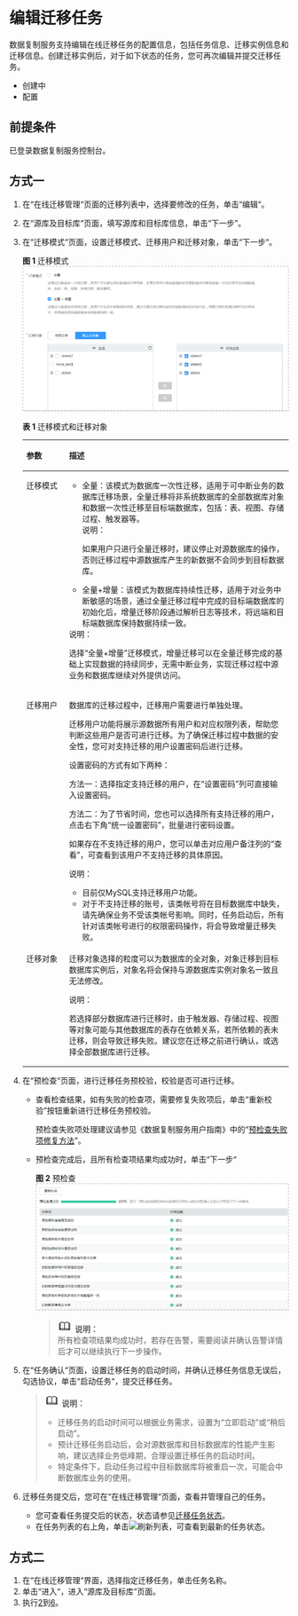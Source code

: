 # 编辑迁移任务<a name="drs_03_0002"></a>

数据复制服务支持编辑在线迁移任务的配置信息，包括任务信息、迁移实例信息和迁移信息。创建迁移实例后，对于如下状态的任务，您可再次编辑并提交迁移任务。

-   创建中
-   配置

## 前提条件<a name="section16256919193311"></a>

已登录数据复制服务控制台。

## 方式一<a name="section4298797218435"></a>

1.  在“在线迁移管理“页面的迁移列表中，选择要修改的任务，单击“编辑“。
2.  <a name="li105671010104417"></a>在“源库及目标库“页面，填写源库和目标库信息，单击“下一步”。
3.  在“迁移模式“页面，设置迁移模式、迁移用户和迁移对象，单击“下一步“。

    **图 1**  迁移模式<a name="zh-cn_topic_0078078071_fig14025637142814"></a>  
    ![](figures/迁移模式.png "迁移模式")

    **表 1**  迁移模式和迁移对象

    <a name="zh-cn_topic_0078078071_table165921932111919"></a>
    <table><thead align="left"><tr id="zh-cn_topic_0078078071_row165921632141911"><th class="cellrowborder" valign="top" width="16%" id="mcps1.2.3.1.1"><p id="zh-cn_topic_0078078071_p1759233261916"><a name="zh-cn_topic_0078078071_p1759233261916"></a><a name="zh-cn_topic_0078078071_p1759233261916"></a><strong id="zh-cn_topic_0078078071_b1783318515228"><a name="zh-cn_topic_0078078071_b1783318515228"></a><a name="zh-cn_topic_0078078071_b1783318515228"></a>参数</strong></p>
    </th>
    <th class="cellrowborder" valign="top" width="84%" id="mcps1.2.3.1.2"><p id="zh-cn_topic_0078078071_p159273271920"><a name="zh-cn_topic_0078078071_p159273271920"></a><a name="zh-cn_topic_0078078071_p159273271920"></a><strong id="zh-cn_topic_0078078071_b10555114922418"><a name="zh-cn_topic_0078078071_b10555114922418"></a><a name="zh-cn_topic_0078078071_b10555114922418"></a>描述</strong></p>
    </th>
    </tr>
    </thead>
    <tbody><tr id="zh-cn_topic_0078078071_row2059243216195"><td class="cellrowborder" valign="top" width="16%" headers="mcps1.2.3.1.1 "><p id="zh-cn_topic_0078078071_p7592163212195"><a name="zh-cn_topic_0078078071_p7592163212195"></a><a name="zh-cn_topic_0078078071_p7592163212195"></a>迁移模式</p>
    </td>
    <td class="cellrowborder" valign="top" width="84%" headers="mcps1.2.3.1.2 "><a name="zh-cn_topic_0078078071_ul171919713019"></a><a name="zh-cn_topic_0078078071_ul171919713019"></a><ul id="zh-cn_topic_0078078071_ul171919713019"><li>全量：该模式为数据库一次性迁移，适用于可中断业务的<span class="keyword" id="zh-cn_topic_0078078071_keyword8520910122110"><a name="zh-cn_topic_0078078071_keyword8520910122110"></a><a name="zh-cn_topic_0078078071_keyword8520910122110"></a>数据库迁移</span>场景，全量迁移将非系统数据库的全部数据库对象和数据一次性迁移至目标端数据库，包括：表、视图、存储过程、触发器等。<div class="note" id="zh-cn_topic_0078078071_note1989394717302"><a name="zh-cn_topic_0078078071_note1989394717302"></a><a name="zh-cn_topic_0078078071_note1989394717302"></a><span class="notetitle"> 说明： </span><div class="notebody"><p id="zh-cn_topic_0078078071_p12614191914218"><a name="zh-cn_topic_0078078071_p12614191914218"></a><a name="zh-cn_topic_0078078071_p12614191914218"></a>如果用户只进行全量迁移时，建议停止对源数据库的操作，否则迁移过程中源数据库产生的新数据不会同步到目标数据库。</p>
    </div></div>
    </li><li>全量+增量：该模式为数据库持续性迁移，适用于对业务中断敏感的场景，通过全量迁移过程中完成的目标端数据库的初始化后，增量迁移阶段通过解析日志等技术，将远端和目标端数据库保持数据持续一致。</li></ul>
    <div class="note" id="zh-cn_topic_0078078071_note1661431912211"><a name="zh-cn_topic_0078078071_note1661431912211"></a><a name="zh-cn_topic_0078078071_note1661431912211"></a><span class="notetitle"> 说明： </span><div class="notebody"><p id="zh-cn_topic_0078078071_p1347144493011"><a name="zh-cn_topic_0078078071_p1347144493011"></a><a name="zh-cn_topic_0078078071_p1347144493011"></a>选择<span class="uicontrol" id="zh-cn_topic_0078078071_uicontrol24738122117"><a name="zh-cn_topic_0078078071_uicontrol24738122117"></a><a name="zh-cn_topic_0078078071_uicontrol24738122117"></a>“全量+增量”</span>迁移模式，增量迁移可以在全量迁移完成的基础上实现数据的持续同步，无需中断业务，实现迁移过程中源业务和数据库继续对外提供访问。</p>
    </div></div>
    </td>
    </tr>
    <tr id="zh-cn_topic_0078078071_row2592193212194"><td class="cellrowborder" valign="top" width="16%" headers="mcps1.2.3.1.1 "><p id="zh-cn_topic_0078078071_p7592232201911"><a name="zh-cn_topic_0078078071_p7592232201911"></a><a name="zh-cn_topic_0078078071_p7592232201911"></a>迁移用户</p>
    </td>
    <td class="cellrowborder" valign="top" width="84%" headers="mcps1.2.3.1.2 "><p id="zh-cn_topic_0078078071_p1592103251919"><a name="zh-cn_topic_0078078071_p1592103251919"></a><a name="zh-cn_topic_0078078071_p1592103251919"></a>数据库的迁移过程中，迁移用户需要进行单独处理。</p>
    <p id="zh-cn_topic_0078078071_p14479154720361"><a name="zh-cn_topic_0078078071_p14479154720361"></a><a name="zh-cn_topic_0078078071_p14479154720361"></a>迁移用户功能将展示源数据所有用户和对应权限列表，帮助您判断这些用户是否可进行迁移。为了确保迁移过程中数据的安全性，您可对支持迁移的用户设置密码后进行迁移。</p>
    <p id="zh-cn_topic_0078078071_p1164671612111"><a name="zh-cn_topic_0078078071_p1164671612111"></a><a name="zh-cn_topic_0078078071_p1164671612111"></a>设置密码的方式有如下两种：</p>
    <p id="zh-cn_topic_0078078071_p171121820172212"><a name="zh-cn_topic_0078078071_p171121820172212"></a><a name="zh-cn_topic_0078078071_p171121820172212"></a>方法一：选择指定支持迁移的用户，在“设置密码”列可直接输入设置密码。</p>
    <p id="zh-cn_topic_0078078071_p15731334172318"><a name="zh-cn_topic_0078078071_p15731334172318"></a><a name="zh-cn_topic_0078078071_p15731334172318"></a>方法二：为了节省时间，您也可以选择所有支持迁移的用户，点击右下角“统一设置密码”，批量进行密码设置。</p>
    <p id="zh-cn_topic_0078078071_p2124163218257"><a name="zh-cn_topic_0078078071_p2124163218257"></a><a name="zh-cn_topic_0078078071_p2124163218257"></a>如果存在不支持迁移的用户，您可以单击对应用户备注列的“查看”，可查看到该用户不支持迁移的具体原因。</p>
    <div class="note" id="zh-cn_topic_0078078071_note441338192113"><a name="zh-cn_topic_0078078071_note441338192113"></a><a name="zh-cn_topic_0078078071_note441338192113"></a><span class="notetitle"> 说明： </span><div class="notebody"><a name="zh-cn_topic_0078078071_ul18266139184618"></a><a name="zh-cn_topic_0078078071_ul18266139184618"></a><ul id="zh-cn_topic_0078078071_ul18266139184618"><li>目前仅MySQL支持迁移用户功能。</li><li>对于不支持迁移的账号，该类帐号将在目标数据库中缺失，请先确保业务不受该类帐号影响。同时，任务启动后，所有针对该类帐号进行的权限密码操作，将会导致增量迁移失败。</li></ul>
    </div></div>
    </td>
    </tr>
    <tr id="zh-cn_topic_0078078071_row559273214193"><td class="cellrowborder" valign="top" width="16%" headers="mcps1.2.3.1.1 "><p id="zh-cn_topic_0078078071_p14592132171916"><a name="zh-cn_topic_0078078071_p14592132171916"></a><a name="zh-cn_topic_0078078071_p14592132171916"></a>迁移对象</p>
    </td>
    <td class="cellrowborder" valign="top" width="84%" headers="mcps1.2.3.1.2 "><p id="zh-cn_topic_0078078071_p85921932191910"><a name="zh-cn_topic_0078078071_p85921932191910"></a><a name="zh-cn_topic_0078078071_p85921932191910"></a>迁移对象选择的粒度可以为数据库的全对象，对象迁移到目标数据库实例后，对象名将会保持与源数据库实例对象名一致且无法修改。</p>
    <div class="note" id="zh-cn_topic_0078078071_note6192135932115"><a name="zh-cn_topic_0078078071_note6192135932115"></a><a name="zh-cn_topic_0078078071_note6192135932115"></a><span class="notetitle"> 说明： </span><div class="notebody"><p id="zh-cn_topic_0078078071_p161921759152114"><a name="zh-cn_topic_0078078071_p161921759152114"></a><a name="zh-cn_topic_0078078071_p161921759152114"></a>若选择部分数据库进行迁移时，由于触发器、存储过程、视图等对象可能与其他数据库的表存在依赖关系，若所依赖的表未迁移，则会导致迁移失败。建议您在迁移之前进行确认，或选择全部数据库进行迁移。</p>
    </div></div>
    </td>
    </tr>
    </tbody>
    </table>

4.  在“预检查“页面，进行迁移任务预校验，校验是否可进行迁移。
    -   查看检查结果，如有失败的检查项，需要修复失败项后，单击“重新校验”按钮重新进行迁移任务预校验。

        预检查失败项处理建议请参见《数据复制服务用户指南》中的“[预检查失败项修复方法](https://support.huaweicloud.com/usermanual-drs/drs_precheck.html)”。

    -   预检查完成后，且所有检查项结果均成功时，单击“下一步“

        **图 2**  预检查<a name="zh-cn_topic_0078078071_fig177153417185"></a>  
        ![](figures/预检查.png "预检查")

        >![](public_sys-resources/icon-note.gif) **说明：**   
        >所有检查项结果均成功时，若存在告警，需要阅读并确认告警详情后才可以继续执行下一步操作。  


5.  在“任务确认“页面，设置迁移任务的启动时间，并确认迁移任务信息无误后，勾选协议，单击“启动任务“，提交迁移任务。

    >![](public_sys-resources/icon-note.gif) **说明：**   
    >-   迁移任务的启动时间可以根据业务需求，设置为“立即启动”或“稍后启动”。  
    >-   预计迁移任务启动后，会对源数据库和目标数据库的性能产生影响，建议选择业务低峰期，合理设置迁移任务的启动时间。  
    >-   特定条件下，启动任务过程中目标数据库将被重启一次，可能会中断数据库业务的使用。  

6.  <a name="li620112563620"></a>迁移任务提交后，您可在“在线迁移管理“页面，查看并管理自己的任务。
    -   您可查看任务提交后的状态，状态请参见[迁移任务状态](https://support.huaweicloud.com/qs-drs/drs_01_0021.html)。
    -   在任务列表的右上角，单击![](figures/kwx318612-GAUSS-DBaaS-image-a8fbc7b6-eab2-4798-b522-174e36341a92-3.png)刷新列表，可查看到最新的任务状态。


## 方式二<a name="section11473394154445"></a>

1.  在“在线迁移管理“界面，选择指定迁移任务，单击任务名称。
2.  单击“进入“，进入“源库及目标库“页面。
3.  执行[2](#li105671010104417)到[6](#li620112563620)。


